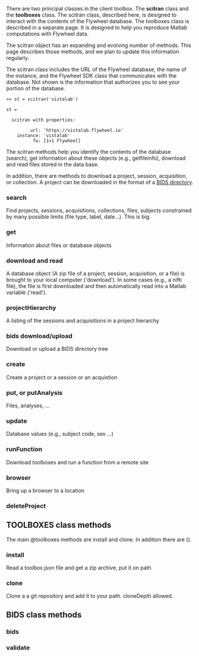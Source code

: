 There are two principal classes in the client toolbox.  The **scitran** class and the **toolboxes** class.  The scitran class, described here, is designed to interact with the contents of the Flywheel database.  The toolboxes class is described in a separate page.  It is designed to help you reproduce Matlab computations with Flywheel data.

The scitran object has an expanding and evolving number of methods. This page describes those methods, and we plan to update this information regularly.

The scitran class includes the URL of the Flywheel database, the name of the instance, and the Flywheel SDK class that communicates with the database.  Not shown is the information that authorizes you to see your portion of the database.

```
>> st = scitran('vistalab')

st = 

  scitran with properties:

         url: 'https://vistalab.flywheel.io'
    instance: 'vistalab'
          fw: [1×1 Flywheel]
```

The scitran methods help you identify the contents of the database (search), get information about these objects (e.g., getfileinfo), download and read files stored in the data base.

In addition, there are methods to download a project, session, acquisition, or collection.  A project can be downloaded in the format of a [BIDS directory](http://bids.neuroimaging.io/).



### search
Find projects, sessions, acquisitions, collections, files, subjects constrained by many possible limits (file type, label, date...).  This is big.

### get
Information about files or database objects

### download and read
A database object (A zip file of a project, session, acquisition, or a file) is brought to your local computer ('download').  In some cases (e.g., a nifti file), the file is first downloaded and then automatically read into a Matlab variable ('read').  

### projectHierarchy
A listing of the sessions and acquisitions in a project hierarchy

### bids download/upload
Download or upload a BIDS directory tree

### create
Create a project or a session or an acquistion

### put, or putAnalysis
Files, analyses, ...

### update
Database values (e.g., subject code, sex ...)

### runFunction
Download toolboxes and run a function from a remote site

### browser
Bring up a browser to a location

### deleteProject

## TOOLBOXES class methods
The main @toolboxes methods are install and clone.  In addition there are ().

### install
Read a toolbox.json file and get a zip archive, put it on path

### clone
Clone a a git repository and add it to your path.  cloneDepth allowed.

## BIDS class methods

### bids

### validate





